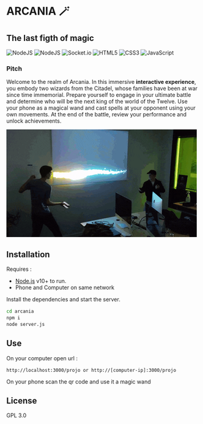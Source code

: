 # ARCANIA 🪄
## The last figth of magic

![NodeJS](https://img.shields.io/badge/node.js-00d866?style=flat&logo=node.js&logoColor=white) ![NodeJS](https://img.shields.io/badge/Ml5.js-aa00ff?style=flat&logo=tensorflow&logoColor=white) ![Socket.io](https://img.shields.io/badge/Socket.io-black?style=flat&logo=socket.io&badgeColor=010101) ![HTML5](https://img.shields.io/badge/html5-ff5d00.svg?style=flat&logo=html5&logoColor=white) ![CSS3](https://img.shields.io/badge/css3-%231572B6.svg?style=flat&logo=css3&logoColor=white) ![JavaScript](https://img.shields.io/badge/javascript-FFC300.svg?style=flat&logo=javascript&logoColor=white)

### Pitch
Welcome to the realm of Arcania. 
In this immersive **interactive experience**, you embody two wizards from the Citadel, whose families have been at war since time immemorial. Prepare yourself to engage in your ultimate battle and determine who will be the next king of the world of the Twelve. Use your phone as a magical wand and cast spells at your opponent using your own movements. At the end of the battle, review your performance and unlock achievements.

![GIF DEMO](https://github.com/math-pixel/ARCANIA/blob/main/src/medias/magic-wizard.gif)

## Installation

Requires :
- [Node.js](https://nodejs.org/) v10+ to run.
- Phone and Computer on same network 

Install the dependencies and start the server.
```sh
cd arcania
npm i
node server.js
```

## Use

On your computer open url :
```
http://localhost:3000/projo or http://[computer-ip]:3000/projo
```

On your phone scan the qr code and use it a magic wand

## License

GPL 3.0

